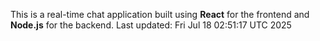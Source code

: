 This is a real-time chat application built using **React** for the frontend and **Node.js** for the backend.
Last updated: Fri Jul 18 02:51:17 UTC 2025
